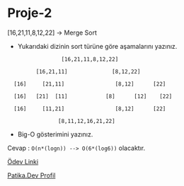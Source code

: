 # Proje-2
[16,21,11,8,12,22] -> Merge Sort

* Yukarıdaki dizinin sort türüne göre aşamalarını yazınız.
```
                 [16,21,11,8,12,22]
         
         [16,21,11]              [8,12,22]
  
  [16]     [21,11]                [8,12]      [22]

  [16]   [21]  [11]            [8]      [12]    [22]

  [16]     [11,21]                [8,12]      [22]

                [8,11,12,16,21,22]
```
* Big-O gösterimini yazınız.

Cevap : ```O(n*(logn)) --> O(6*(log6))``` olacaktır.

[Ödev Linki](https://app.patika.dev/courses/veri-yapilari-ve-algoritmalar/merge-sort-proje)

[Patika.Dev Profil](https://app.patika.dev/ecb)


